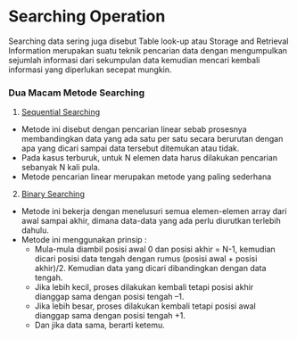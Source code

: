 # Searching Operation

Searching data sering juga disebut Table look-up atau Storage and Retrieval Information merupakan suatu teknik pencarian data dengan mengumpulkan sejumlah informasi dari sekumpulan data kemudian mencari kembali informasi yang diperlukan secepat mungkin.

### Dua Macam Metode Searching

1. [Sequential Searching](https://github.com/adiikurr/swcu/blob/main/Basic%20Programming%20C/Searching/Sequential_Searching.c)
  
  * Metode ini disebut dengan pencarian linear sebab prosesnya membandingkan data yang ada satu per satu secara berurutan dengan apa yang dicari sampai data tersebut ditemukan atau tidak.
  * Pada kasus terburuk, untuk N elemen data harus dilakukan pencarian sebanyak N kali pula.
  * Metode pencarian linear merupakan metode yang paling sederhana

2. [Binary Searching](https://github.com/adiikurr/swcu/blob/main/Basic%20Programming%20C/Searching/Binary_Searching1.c)
  
  * Metode ini bekerja dengan menelusuri semua elemen-elemen array dari awal sampai akhir, dimana data-data yang ada perlu diurutkan terlebih dahulu.
  * Metode ini menggunakan prinsip :
    - Mula-mula diambil posisi awal 0 dan posisi akhir = N-1, kemudian dicari posisi data tengah dengan rumus (posisi awal + posisi akhir)/2. Kemudian data yang dicari dibandingkan dengan data tengah. 
    - Jika lebih kecil, proses dilakukan kembali tetapi posisi akhir dianggap sama dengan posisi tengah –1. 
    - Jika lebih besar, proses dilakukan kembali tetapi posisi awal dianggap sama dengan posisi tengah +1.
    - Dan jika data sama, berarti ketemu.
